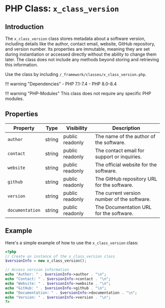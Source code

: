 # PHP Class: `x_class_version`

## Introduction

The `x_class_version` class stores metadata about a software version, including details like the author, contact email, website, GitHub repository, and version number. Its properties are immutable, meaning they are set during instantiation or accessed directly without the ability to change them later. The class does not include any methods beyond storing and retrieving this information.

Use the class by including `/_framework/classes/x_class_version.php`.

!!! warning "Dependencies"
	- PHP 7.1-7.4
	- PHP 8.0-8.4
	
!!! warning "PHP-Modules"
	This class does not require any specific PHP modules.

## Properties

| Property | Type  | Visibility   | Description                                                              |
|----------|--------|-------|--------------------------------------------------------------------------|
| `author`  | string | public readonly | The name of the author of the software.                                   |
| `contact`| string | public readonly |  The contact email for support or inquiries.                              |
| `website`| string | public readonly |  The official website for the software.                                   |
| `github` | string | public readonly |  The GitHub repository URL for the software.                              |
| `version`| string | public readonly |  The current version number of the software.                              |
| `documentation` | string | public readonly |  The Documentation URL for the software.                              |

## Example

Here's a simple example of how to use the `x_class_version` class:

```php
<?php
// Create an instance of the x_class_version class
$versionInfo = new x_class_version();

// Access version information
echo "Author: " . $versionInfo->author . "\n";
echo "Contact: " . $versionInfo->contact . "\n";
echo "Website: " . $versionInfo->website . "\n";
echo "GitHub: " . $versionInfo->github . "\n";
echo "Documentation: " . $versionInfo->documentation . "\n";
echo "Version: " . $versionInfo->version . "\n";
?>
```
